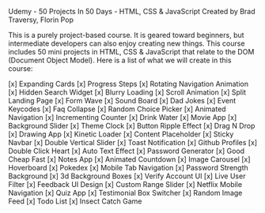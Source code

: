 Udemy - 50 Projects In 50 Days - HTML, CSS & JavaScript 
Created by Brad Traversy, Florin Pop

This is a purely project-based course. It is geared toward beginners, but intermediate developers can also enjoy creating new things. This course includes 50 mini projects in HTML, CSS & JavaScript that relate to the DOM (Document Object Model). Here is a list of what we will create in this course:

[x] Expanding Cards
[x] Progress Steps
[x] Rotating Navigation Animation
[x] Hidden Search Widget
[x] Blurry Loading
[x] Scroll Animation
[x] Split Landing Page
[x] Form Wave
[x] Sound Board
[x] Dad Jokes
[x] Event Keycodes
[x] Faq Collapse
[x] Random Choice Picker
[x] Animated Navigation
[x] Incrementing Counter
[x] Drink Water
[x] Movie App
[x] Background Slider
[x] Theme Clock
[x] Button Ripple Effect
[x] Drag N Drop
[x] Drawing App
[x] Kinetic Loader
[x] Content Placeholder
[x] Sticky Navbar
[x] Double Vertical Slider
[x] Toast Notification
[x] Github Profiles
[x] Double Click Heart
[x] Auto Text Effect
[x] Password Generator
[x] Good Cheap Fast
[x] Notes App
[x] Animated Countdown
[x] Image Carousel
[x] Hoverboard
[x] Pokedex
[x] Mobile Tab Navigation
[x] Password Strength Background
[x] 3d Background Boxes
[x] Verify Account UI
[x] Live User Filter
[x] Feedback UI Design
[x] Custom Range Slider
[x] Netflix Mobile Navigation
[x] Quiz App
[x] Testimonial Box Switcher
[x] Random Image Feed
[x] Todo List
[x] Insect Catch Game